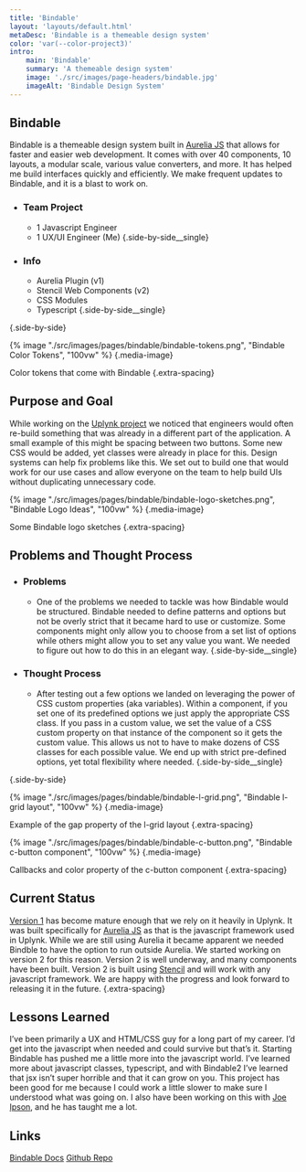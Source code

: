 ```yaml
---
title: 'Bindable'
layout: 'layouts/default.html'
metaDesc: 'Bindable is a themeable design system'
color: 'var(--color-project3)'
intro:
    main: 'Bindable'
    summary: 'A themeable design system'
    image: './src/images/page-headers/bindable.jpg'
    imageAlt: 'Bindable Design System'
---
```


## Bindable

Bindable is a themeable design system built in [Aurelia JS](https://aurelia.io/) that allows for faster and easier web development. It comes with over 40 components, 10 layouts, a modular scale, various value converters, and more. It has helped me build interfaces quickly and efficiently. We make frequent updates to Bindable, and it is a blast to work on.

- ### Team Project
    - 1 Javascript Engineer
    - 1 UX/UI Engineer (Me)
  {.side-by-side__single}

- ### Info
    - Aurelia Plugin (v1)
    - Stencil Web Components (v2)
    - CSS Modules
    - Typescript
  {.side-by-side__single}

{.side-by-side}

{% image "./src/images/pages/bindable/bindable-tokens.png", "Bindable Color Tokens", "100vw" %}
{.media-image}

Color tokens that come with Bindable
{.extra-spacing}

## Purpose and Goal

While working on the [Uplynk project](/uplynk) we noticed that engineers would often re-build something that was already in a different part of the application. A small example of this might be spacing between two buttons. Some new CSS would be added, yet classes were already in place for this. Design systems can help fix problems like this. We set out to build one that would work for our use cases and allow everyone on the team to help build UIs without duplicating unnecessary code.

{% image "./src/images/pages/bindable/bindable-logo-sketches.png", "Bindable Logo Ideas", "100vw" %}
{.media-image}

Some Bindable logo sketches
{.extra-spacing}

## Problems and Thought Process

- ### Problems
    - One of the problems we needed to tackle was how Bindable would be structured. Bindable needed to define patterns and options but not be overly strict that it became hard to use or customize. Some components might only allow you to choose from a set list of options while others might allow you to set any value you want. We needed to figure out how to do this in an elegant way.
  {.side-by-side__single}

- ### Thought Process
    - After testing out a few options we landed on leveraging the power of CSS custom properties (aka variables). Within a component, if you set one of its predefined options we just apply the appropriate CSS class. If you pass in a custom value, we set the value of a CSS custom property on that instance of the component so it gets the custom value. This allows us not to have to make dozens of CSS classes for each possible value. We end up with strict pre-defined options, yet total flexibility where needed.
  {.side-by-side__single}

{.side-by-side}

{% image "./src/images/pages/bindable/bindable-l-grid.png", "Bindable l-grid layout", "100vw" %}
{.media-image}

Example of the gap property of the l-grid layout
{.extra-spacing}

{% image "./src/images/pages/bindable/bindable-c-button.png", "Bindable c-button component", "100vw" %}
{.media-image}

Callbacks and color property of the c-button component
{.extra-spacing}

## Current Status

[Version 1](https://bindable-ui.com/) has become mature enough that we rely on it heavily in Uplynk. It was built specifically for [Aurelia JS](https://aurelia.io/) as that is the javascript framework used in Uplynk. While we are still using Aurelia it became apparent we needed Bindble to have the option to run outside Aurelia. We started working on version 2 for this reason. Version 2 is well underway, and many components have been built. Version 2 is built using [Stencil](https://stenciljs.com/docs/introduction) and will work with any javascript framework. We are happy with the progress and look forward to releasing it in the future.
{.extra-spacing}

## Lessons Learned

I’ve been primarily a UX and HTML/CSS guy for a long part of my career. I’d get into the javascript when needed and could survive but that’s it. Starting Bindable has pushed me a little more into the javascript world. I’ve learned more about javascript classes, typescript, and with Bindable2 I’ve learned that jsx isn’t super horrible and that it can grow on you. This project has been good for me because I could work a little slower to make sure I understood what was going on. I also have been working on this with [Joe Ipson](https://www.linkedin.com/in/joeipson), and he has taught me a lot.  

## Links

[Bindable Docs](https://bindable-ui.com)
[Github Repo](https://github.com/bindable-ui/bindable)